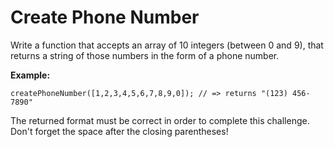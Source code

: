 # Create Phone Number

Write a function that accepts an array of 10 integers (between 0 and 9), that returns a string of those numbers in the
form of a phone number.

**Example:**

```
createPhoneNumber([1,2,3,4,5,6,7,8,9,0]); // => returns "(123) 456-7890"
```

The returned format must be correct in order to complete this challenge.
Don't forget the space after the closing parentheses!
